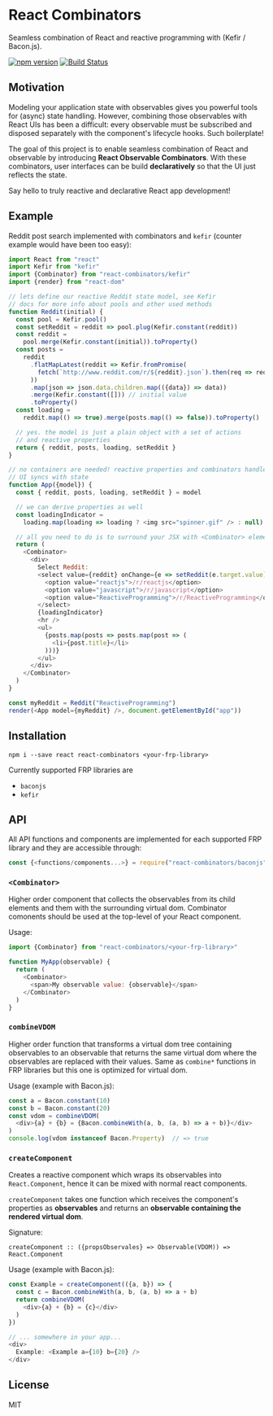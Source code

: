 # React Combinators

Seamless combination of React and reactive programming with (Kefir / Bacon.js).

[![npm version](https://badge.fury.io/js/react-combinators.svg)](http://badge.fury.io/js/react-combinators)
[![Build Status](https://travis-ci.org/milankinen/react-combinators.svg)](https://travis-ci.org/milankinen/react-combinators)


## Motivation

Modeling your application state with observables gives you powerful tools for
(async) state handling. However, combining those observables with React UIs has been
a difficult: every observable must be subscribed and disposed separately with the 
component's lifecycle hooks. Such boilerplate!

The goal of this project is to enable seamless combination of React and observable 
by introducing **React Observable Combinators**. With these combinators, user interfaces
can be build **declaratively** so that the UI just reflects the state. 

Say hello to truly reactive and declarative React app development!

## Example

Reddit post search implemented with combinators and `kefir` (counter example
would have been too easy):

```javascript
import React from "react"
import Kefir from "kefir"
import {Combinator} from "react-combinators/kefir"
import {render} from "react-dom"

// lets define our reactive Reddit state model, see Kefir
// docs for more info about pools and other used methods
function Reddit(initial) {
  const pool = Kefir.pool()
  const setReddit = reddit => pool.plug(Kefir.constant(reddit))
  const reddit =
    pool.merge(Kefir.constant(initial)).toProperty()
  const posts =
    reddit
      .flatMapLatest(reddit => Kefir.fromPromise(
        fetch(`http://www.reddit.com/r/${reddit}.json`).then(req => req.json())
      ))
      .map(json => json.data.children.map(({data}) => data))
      .merge(Kefir.constant([])) // initial value
      .toProperty()
  const loading =
    reddit.map(() => true).merge(posts.map(() => false)).toProperty()

  // yes. the model is just a plain object with a set of actions
  // and reactive properties
  return { reddit, posts, loading, setReddit }
}

// no containers are needed! reactive properties and combinators handle that
// UI syncs with state
function App({model}) {
  const { reddit, posts, loading, setReddit } = model

  // we can derive properties as well
  const loadingIndicator =
    loading.map(loading => loading ? <img src="spinner.gif" /> : null)

  // all you need to do is to surround your JSX with <Combinator> element
  return (
    <Combinator>
      <div>
        Select Reddit:
        <select value={reddit} onChange={e => setReddit(e.target.value)}>
          <option value="reactjs">/r/reactjs</option>
          <option value="javascript">/r/javascript</option>
          <option value="ReactiveProgramming">/r/ReactiveProgramming</option>
        </select>
        {loadingIndicator}
        <hr />
        <ul>
          {posts.map(posts => posts.map(post => (
            <li>{post.title}</li>
          )))}
        </ul>
      </div>
    </Combinator>
  )
}

const myReddit = Reddit("ReactiveProgramming")
render(<App model={myReddit} />, document.getElementById("app"))
```

## Installation

    npm i --save react react-combinators <your-frp-library>

Currently supported FRP libraries are 

* `baconjs`
* `kefir` 


## API

All API functions and components are implemented for each supported FRP
library and they are accessible through:

```javascript
const {<functions/components...>} = require("react-combinators/baconjs")
```

### `<Combinator>`

Higher order component that collects the observables from its child elements
and them with the surrounding virtual dom. Combinator comonents should be 
used at the top-level of your React component.

Usage:

```javascript 
import {Combinator} from "react-combinators/<your-frp-library>"

function MyApp(observable) {
  return (
    <Combinator>
      <span>My observable value: {observable}</span>
    </Combinator>
  )
}
```

### `combineVDOM`

Higher order function that transforms a virtual dom tree containing observables 
to an observable that returns the same virtual dom where the observables are 
replaced with their values. Same as `combine*` functions in FRP libraries but
this one is optimized for virtual dom.

Usage (example with Bacon.js):

```javascript
const a = Bacon.constant(10)
const b = Bacon.constant(20)
const vdom = combineVDOM(
  <div>{a} + {b} = {Bacon.combineWith(a, b, (a, b) => a + b)}</div>
)
console.log(vdom instanceof Bacon.Property)  // => true
```

### `createComponent`

Creates a reactive component which wraps its observables into `React.Component`,
hence it can be mixed with normal react components.

`createComponent` takes one function which receives the component's properties
as **observables** and returns an **observable containing the rendered virtual
dom**.

Signature:

    createComponent :: ({propsObservales} => Observable(VDOM)) => React.Component

Usage (example with Bacon.js):

```javascript
const Example = createComponent(({a, b}) => {
  const c = Bacon.combineWith(a, b, (a, b) => a + b)
  return combineVDOM(
    <div>{a} + {b} = {c}</div>
  )
})

// ... somewhere in your app...
<div>
  Example: <Example a={10} b={20} />
</div>
```

## License

MIT
